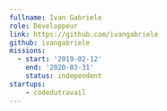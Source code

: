 ```yaml
---
fullname: Ivan Gabriele
role: Développeur
link: https://github.com/ivangabriele
github: ivangabriele
missions:
  - start: '2019-02-12'
    end: '2020-03-31'
    status: independent
startups:
    - codedutravail
---
```

